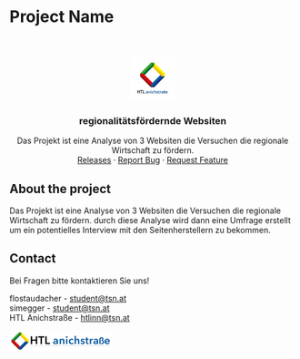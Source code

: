 # Project Name

<br/>
<p align="center">
  <a href="https://htl-anichstrasse.tirol">
    <img src=".github/HTL.png" alt="Logo" width="80" height="80">
  </a>

  <h3 align="center">regionalitätsfördernde Websiten</h3>

  <p align="center">
    Das Projekt ist eine Analyse von 3 Websiten die Versuchen die regionale Wirtschaft zu fördern.
    <br/>
    <a href="https://github.com/htl-anichstrasse/template/releases">Releases</a>
    ·
    <a href="https://github.com/htl-anichstrasse/template/issues">Report Bug</a>
    ·
    <a href="https://github.com/htl-anichstrasse/template/issues">Request Feature</a>
  </p>
</p>

## About the project
Das Projekt ist eine Analyse von 3 Websiten die Versuchen die regionale Wirtschaft zu fördern. durch diese Analyse wird dann eine Umfrage erstellt um ein potentielles Interview mit den Seitenherstellern zu bekommen.

## Contact

Bei Fragen bitte kontaktieren Sie uns!

flostaudacher - student@tsn.at<br>
simegger - student@tsn.at<br>
HTL Anichstraße - htlinn@tsn.at

<a href="https://htl-anichstrasse.tirol" target="_blank"><img src=".github/logo_background.png" width="180px"></a>
